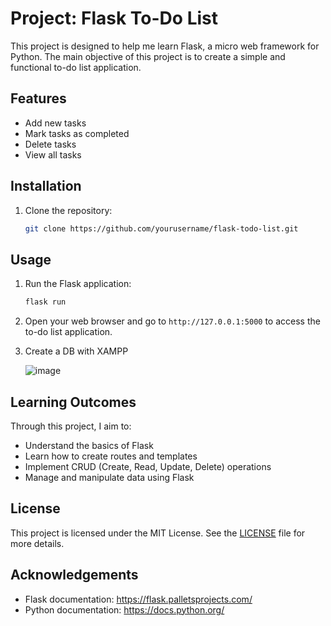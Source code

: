 # Project: Flask To-Do List

This project is designed to help me learn Flask, a micro web framework for Python. The main objective of this project is to create a simple and functional to-do list application.

## Features

- Add new tasks
- Mark tasks as completed
- Delete tasks
- View all tasks

## Installation

1. Clone the repository:
   ```bash
   git clone https://github.com/yourusername/flask-todo-list.git
   ```

## Usage

1. Run the Flask application:
   ```bash
   flask run
   ```
2. Open your web browser and go to `http://127.0.0.1:5000` to access the to-do list application.
   
3. Create a DB with XAMPP
  
   ![image](https://github.com/user-attachments/assets/507942a8-6455-42ee-b2d3-e858f14eea64)


## Learning Outcomes

Through this project, I aim to:

- Understand the basics of Flask
- Learn how to create routes and templates
- Implement CRUD (Create, Read, Update, Delete) operations
- Manage and manipulate data using Flask

## License

This project is licensed under the MIT License. See the [LICENSE](LICENSE) file for more details.

## Acknowledgements

- Flask documentation: https://flask.palletsprojects.com/
- Python documentation: https://docs.python.org/
